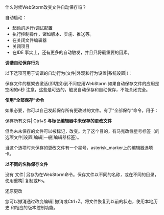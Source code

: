 什么时候WebStorm改变文件自动保存吗？

自动启动：

* 起动的运行/调试配置
* 执行控制操作，诸如版本、实施、推送等。
* 在关闭文件编辑器
* 关闭项目
* 在IDE
事实上，还有更多的自动触发，并且只将最重要的因素。

**调谐自动保存行为**

以下选项可用于调谐的自动行为(文件|外观和行为设置|系统设置|）：

保存文件的框架去激活(即切换)到不同应用WebStorm
如果自动保存文件的应用是空闲的n秒
注意，这些是可选的，触发自动保存和自动保存，不能关闭完全。

**使用“全部保存”命令**

如果必要，你可以自己发起保存所有更改过的文件。有了“全部保存”命令，用于：

保存所有文件|
Ctrl+S
**与标记编辑器中未保存的更改文件**

但尚未未保存的文件可以被标记，改变。为了这个目的，有马克改性星号标签（的选项文件|设置|编辑|一般|编辑器标签）。

当这个选项时未保存的更改文件有一个星号，asterisk_marker上的编辑器选项卡。

**以不同的名称保存文件**

没有 文件| 另存为在WebStorm命令。保存文件以不同的名称，或在不同的目录，使用重构| 复制或F5。

还原更改

您可以撤消通过改变编辑| 撤消或Ctrl+Z。将文件恢复到以前的状态，使用本地历史 和相应的版本控制功能。
